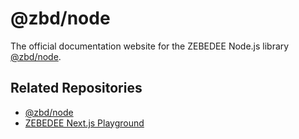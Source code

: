 # @zbd/node

The official documentation website for the ZEBEDEE Node.js library [@zbd/node](https://github.com/zebedeeio/zbd-node).


## Related Repositories

- [@zbd/node](https://github.com/zebedeeio/zbd-node)
- [ZEBEDEE Next.js Playground](https://github.com/zebedeeio/nextjs-zebedee-starter)
